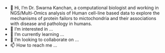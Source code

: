 - 👋 Hi, I’m Dr. Swarna Kanchan, a computational biologist and working in NGS/Multi-Omics analysis of Human cell-line based data to explore the mechanisms of protein failors to mictochondria and their associations with disease and pathology in humans. 
- 👀 I’m interested in ...
- 🌱 I’m currently learning ...
- 💞️ I’m looking to collaborate on ...
- 📫 How to reach me ...

<!---
swarnakanchan/swarnakanchan is a ✨ special ✨ repository because its `README.md` (this file) appears on your GitHub profile.
You can click the Preview link to take a look at your changes.
--->
